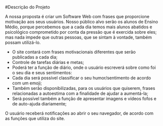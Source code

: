 #Descrição do Projeto

A nossa proposta é criar um Software Web com frases que proporcione motivação aos seus usuários. Nosso público alvo serão os alunos de Ensino Médio, porque percebemos que a cada dia temos mais alunos abatidos e psicológico comprometido por conta da pressão que é exercida sobre eles; mas nada impede que outras pessoas, que se sintam à vontade, também possam utilizá-lo. 

- O site contará com frases motivacionais diferentes que serão publicadas a cada dia;
- Controle de tarefas diárias e metas; 
- Poderá ter a função de diário, onde o usuário escreverá sobre como foi o seu dia e seus sentimentos:
- Cada dia será possível classificar o seu humor/sentimento de acordo com um emoji;
- Também serão disponibilizadas, para os usuários que quiserem, frases relacionadas a autoestima com a finalidade de ajudar a aumentá-la;
- Será possível também a função de apresentar imagens e vídeos fofos e de auto-ajuda diariamente;

O usuário receberá notificações ao abrir o seu navegador, de acordo com as funções que utiliza do site.

